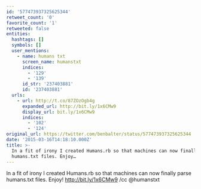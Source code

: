 ```yaml
---
id: '577473937325625344'
retweet_count: '0'
favorite_count: '1'
retweeted: false
entities:
  hashtags: []
  symbols: []
  user_mentions:
    - name: humans txt
      screen_name: humanstxt
      indices:
        - '129'
        - '139'
      id_str: '237403881'
      id: '237403881'
  urls:
    - url: http://t.co/87ZOzOgb4g
      expanded_url: http://bit.ly/1x6CMw9
      display_url: bit.ly/1x6CMw9
      indices:
        - '102'
        - '124'
original_url: https://twitter.com/benbalter/status/577473937325625344
date: '2015-03-16T14:18:10.000Z'
title: >-
  In a fit of irony I created Humans.rb so that machines can now finally parse
  humans.txt files. Enjoy…
---
```


In a fit of irony I created Humans.rb so that machines can now finally parse humans.txt files. Enjoy! http://bit.ly/1x6CMw9 /cc @humanstxt